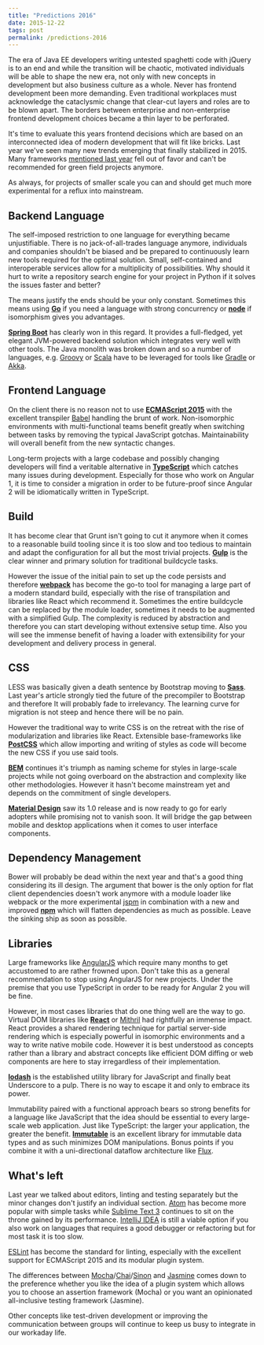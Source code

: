 ```yaml
---
title: "Predictions 2016"
date: 2015-12-22
tags: post
permalink: /predictions-2016
---
```


The era of Java EE developers writing untested spaghetti code with jQuery is to an end and while the transition will be chaotic, motivated individuals will be able to shape the new era, not only with new concepts in development but also business culture as a whole. Never has frontend development been more demanding. Even traditional workplaces must acknowledge the cataclysmic change that clear-cut layers and roles are to be blown apart. The borders between enterprise and non-enterprise frontend development choices became a thin layer to be perforated.

It's time to evaluate this years frontend decisions which are based on an interconnected idea of modern development that will fit like bricks. Last year we've seen many new trends emerging that finally stabilized in 2015. Many frameworks [mentioned last year](/predictions-2015) fell out of favor and can't be recommended for green field projects anymore.

As always, for projects of smaller scale you can and should get much more experimental for a reflux into mainstream.

## Backend Language

The self-imposed restriction to one language for everything became unjustifiable. There is no jack-of-all-trades language anymore, individuals and companies shouldn't be biased and be prepared to continuously learn new tools required for the optimal solution. Small, self-contained and interoperable services allow for a multiplicity of possibilities. Why should it hurt to write a repository search engine for your project in Python if it solves the issues faster and better?

The means justify the ends should be your only constant. Sometimes this means using **[Go](https://golang.org/)** if you need a language with strong concurrency or **[node](https://nodejs.org/en/)** if isomorphism gives you advantages.

**[Spring Boot](http://projects.spring.io/spring-boot/)** has clearly won in this regard. It provides a full-fledged, yet elegant JVM-powered backend solution which integrates very well with other tools. The Java monolith was broken down and so a number of languages, e.g. [Groovy](http://www.groovy-lang.org/) or [Scala](http://www.scala-lang.org/) have to be leveraged for tools like [Gradle](http://gradle.org/) or [Akka](http://akka.io/).

## Frontend Language

On the client there is no reason not to use **[ECMAScript 2015](https://babeljs.io/docs/learn-es2015/)** with the excellent transpiler [Babel](https://babeljs.io/) handling the brunt of work. Non-isomorphic environments with multi-functional teams benefit greatly when switching between tasks by removing the typical JavaScript gotchas. Maintainability will overall benefit from the new syntactic changes.

Long-term projects with a large codebase and possibly changing developers will find a veritable alternative in **[TypeScript](http://www.typescriptlang.org/)** which catches many issues during development. Especially for those who work on Angular 1, it is time to consider a migration in order to be future-proof since Angular 2 will be idiomatically written in TypeScript.

## Build

It has become clear that Grunt isn't going to cut it anymore when it comes to a reasonable build tooling since it is too slow and too tedious to maintain and adapt the configuration for all but the most trivial projects. **[Gulp](http://gulpjs.com/)** is the clear winner and primary solution for traditional buildcycle tasks.

However the issue of the initial pain to set up the code persists and therefore **[webpack](https://webpack.github.io/)** has become the go-to tool for managing a large part of a modern standard build, especially with the rise of transpilation and libraries like React which recommend it. Sometimes the entire buildcycle can be replaced by the module loader, sometimes it needs to be augmented with a simplified Gulp. The complexity is reduced by abstraction and therefore you can start developing without extensive setup time. Also you will see the immense benefit of having a loader with extensibility for your development and delivery process in general.

## CSS

LESS was basically given a death sentence by Bootstrap moving to **[Sass](http://sass-lang.com/)**. Last year's article strongly tied the future of the precompiler to Bootstrap and therefore It will probably fade to irrelevancy. The learning curve for migration is not steep and hence there will be no pain.

However the traditional way to write CSS is on the retreat with the rise of modularization and libraries like React. Extensible base-frameworks like **[PostCSS](https://github.com/postcss/postcss)** which allow importing and writing of styles as code will become the new CSS if you use said tools.

**[BEM](http://getbem.com/)** continues it's triumph as naming scheme for styles in large-scale projects while not going overboard on the abstraction and complexity like other methodologies. However it hasn't become mainstream yet and depends on the commitment of single developers.

**[Material Design](http://www.google.com/design/spec/material-design/introduction.html)** saw its 1.0 release and is now ready to go for early adopters while promising not to vanish soon. It will bridge the gap between mobile and desktop applications when it comes to user interface components.

## Dependency Management

Bower will probably be dead within the next year and that's a good thing considering its ill design. The argument that bower is the only option for flat client dependencies doesn't work anymore with a module loader like webpack or the more experimental [jspm](http://jspm.io/) in combination with a new and improved **[npm](http://npmjs.com/)** which will flatten dependencies as much as possible. Leave the sinking ship as soon as possible.

## Libraries

Large frameworks like [AngularJS](https://angularjs.org/) which require many months to get accustomed to are rather frowned upon. Don't take this as a general recommendation to stop using AngularJS for new projects. Under the premise that you use TypeScript in order to be ready for Angular 2 you will be fine.

However, in most cases libraries that do one thing well are the way to go. Virtual DOM libraries like **[React](https://facebook.github.io/react/)** or [Mithril](http://mithril.js.org/) had rightfully an immense impact. React provides a shared rendering technique for partial server-side rendering which is especially powerful in isomorphic environments and a way to write native mobile code. However it is best understood as concepts rather than a library and abstract concepts like efficient DOM diffing or web components are here to stay irregardless of their implementation.

**[lodash](https://lodash.com/)** is the established utility library for JavaScript and finally beat Underscore to a pulp. There is no way to escape it and only to embrace its power.

Immutability paired with a functional approach bears so strong benefits for a language like JavaScript that the idea should be essential to every large-scale web application. Just like TypeScript: the larger your application, the greater the benefit. **[Immutable](https://facebook.github.io/immutable-js/)** is an excellent library for immutable data types and as such minimizes DOM manipulations. Bonus points if you combine it with a uni-directional dataflow architecture like [Flux](http://facebook.github.io/flux/).

## What's left

Last year we talked about editors, linting and testing separately but the minor changes don't justify an individual section. [Atom](http://www.atom.io) has become more popular with simple tasks while [Sublime Text 3](http://www.sublimetext.com/3) continues to sit on the throne gained by its performance. [IntelliJ IDEA](https://www.jetbrains.com/idea/) is still a viable option if you also work on languages that requires a good debugger or refactoring but for most task it is too slow.

[ESLint](http://jshint.com/) has become the standard for linting, especially with the excellent support for ECMAScript 2015 and its modular plugin system.

The differences between [Mocha](http://mochajs.org/)/[Chai](http://chaijs.com/)/[Sinon](http://sinonjs.org/) and [Jasmine](http://jasmine.github.io/) comes down to the preference whether you like the idea of a plugin system which allows you to choose an assertion framework (Mocha) or you want an opinionated all-inclusive testing framework (Jasmine).

Other concepts like test-driven development or improving the communication between groups will continue to keep us busy to integrate in our workaday life.
